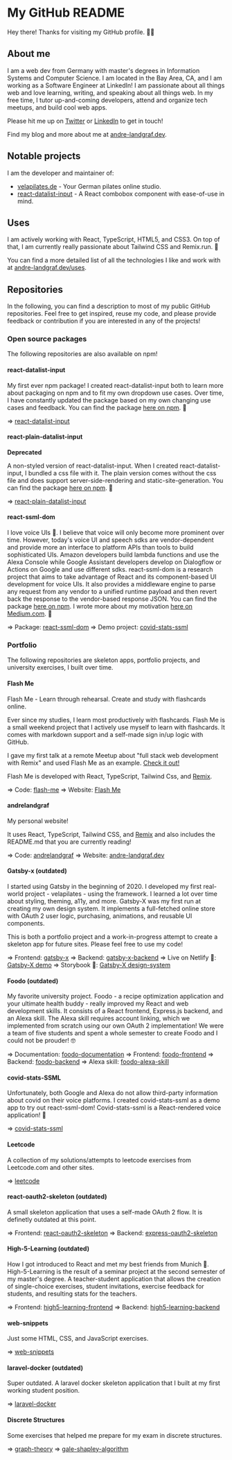 # My GitHub README

Hey there! Thanks for visiting my GitHub profile. 🙋‍♂️

## About me

I am a web dev from Germany with master's degrees in Information Systems and Computer Science. I am located in the Bay Area, CA, and I am working as a Software Engineer at LinkedIn! I am passionate about all things web and love learning, writing, and speaking about all things web. In my free time, I tutor up-and-coming developers, attend and organize tech meetups, and build cool web apps.

Please hit me up on [Twitter](https://twitter.com/AndreLandgraf94) or [LinkedIn](https://www.linkedin.com/in/andre-landgraf/) to get in touch!

Find my blog and more about me at [andre-landgraf.dev](https://www.andre-landgraf.dev).

## Notable projects

I am the developer and maintainer of:

- [velapilates.de](https://www.velapilates.de) - Your German pilates online studio.
- [react-datalist-input](https://www.npmjs.com/package/react-datalist-input) - A React combobox component with ease-of-use in mind.

## Uses

I am actively working with React, TypeScript, HTML5, and CSS3. On top of that, I am currently really passionate about Tailwind CSS and Remix.run. 💜

You can find a more detailed list of all the technologies I like and work with at [andre-landgraf.dev/uses](https://www.andre-landgraf.dev/uses).

## Repositories

In the following, you can find a description to most of my public GitHub repositories. Feel free to get inspired, reuse my code, and please provide feedback or contribution if you are interested in any of the projects!

### Open source packages

The following repositories are also available on npm!

#### react-datalist-input

My first ever npm package! I created react-datalist-input both to learn more about packaging on npm and to fit my own dropdown use cases. Over time, I have constantly updated the package based on my own changing use cases and feedback. You can find the package [here on npm](https://www.npmjs.com/package/react-datalist-input). 🚀

=> [react-datalist-input](https://github.com/andrelandgraf/react-datalist-input)

#### react-plain-datalist-input

**Deprecated**

A non-styled version of react-datalist-input. When I created react-datalist-input, I bundled a css file with it. The plain version comes without the css file and does support server-side-rendering and static-site-generation. You can find the package [here on npm](https://www.npmjs.com/package/react-plain-datalist-input). 🚀

=> [react-plain-datalist-input](https://github.com/andrelandgraf/react-plain-datalist-input)

#### react-ssml-dom

I love voice UIs 💜. I believe that voice will only become more prominent over time. However, today's voice UI and speech sdks are vendor-dependent and provide more an interface to platform APIs than tools to build sophisticated UIs. Amazon developers build lambda functions and use the Alexa Console while Google Assistant developers develop on Dialogflow or Actions on Google and use different sdks. react-ssml-dom is a research project that aims to take advantage of React and its component-based UI development for voice UIs. It also provides a middleware engine to parse any request from any vendor to a unified runtime payload and then revert back the response to the vendor-based response JSON. You can find the package [here on npm](https://www.npmjs.com/package/react-ssml-dom). I wrote more about my motivation [here on Medium.com](https://andre-timo-landgraf.medium.com/a-react-renderer-for-ssml-91cdd1d66b3e). 👀

=> Package: [react-ssml-dom](https://github.com/andrelandgraf/react-ssml-dom)
=> Demo project: [covid-stats-ssml](https://github.com/andrelandgraf/covid-stats-ssml)

### Portfolio

The following repositories are skeleton apps, portfolio projects, and university exercises, I built over time.

#### Flash Me

Flash Me - Learn through rehearsal. Create and study with flashcards online.

Ever since my studies, I learn most productively with flashcards. Flash Me is a small weekend project that I actively use myself to learn with flashcards. It comes with markdown support and a self-made sign in/up logic with GitHub.

I gave my first talk at a remote Meetup about "full stack web development with Remix" and used Flash Me as an example. [Check it out!](https://www.youtube.com/watch?v=az9QZRSeuPM)

Flash Me is developed with React, TypeScript, Tailwind Css, and [Remix](https://remix.run).

=> Code: [flash-me](https://github.com/andrelandgraf/flash-me)
=> Website: [Flash Me](https://flash-me.fly.dev/)

#### andrelandgraf

My personal website!

It uses React, TypeScript, Tailwind CSS, and [Remix](https://remix.run) and also includes the README.md that you are currently reading!

=> Code: [andrelandgraf](https://github.com/andrelandgraf/andrelandgraf)
=> Website: [andre-landgraf.dev](https://www.andre-landgraf.dev)

#### Gatsby-x (outdated)

I started using Gatsby in the beginning of 2020. I developed my first real-world project - velapilates - using the framework. I learned a lot over time about styling, theming, a11y, and more. Gatsby-X was my first run at creating my own design system. It implements a full-fetched online store with OAuth 2 user logic, purchasing, animations, and reusable UI components.

This is both a portfolio project and a work-in-progress attempt to create a skeleton app for future sites. Please feel free to use my code!

=> Frontend: [gatsby-x](https://github.com/andrelandgraf/gatsby-x)
=> Backend: [gatsby-x-backend](https://github.com/andrelandgraf/gatsby-x-backend)
=> Live on Netlify 💚: [Gatsby-X demo](https://demo.andre-landgraf.cool/)
=> Storybook 📖: [Gatsby-X design-system](https://design-system.andre-landgraf.cool/)

#### Foodo (outdated)

My favorite university project. Foodo - a recipe optimization application and your ultimate health buddy - really improved my React and web development skills. It consists of a React frontend, Express.js backend, and an Alexa skill. The Alexa skill requires account linking, which we implemented from scratch using our own OAuth 2 implementation! We were a team of five students and spent a whole semester to create Foodo and I could not be prouder! 🤓

=> Documentation: [foodo-documentation](https://github.com/andreweinkoetz/foodo-documentation)
=> Frontend: [foodo-frontend](https://github.com/andrelandgraf/foodo-frontend)
=> Backend: [foodo-backend](https://github.com/andreweinkoetz/foodo-backend)
=> Alexa skill: [foodo-alexa-skill](https://github.com/andrelandgraf/foodo-alexa-skill)

#### covid-stats-SSML

Unfortunately, both Google and Alexa do not allow third-party information about covid on their voice platforms. I created covid-stats-ssml as a demo app to try out react-ssml-dom! Covid-stats-ssml is a React-rendered voice application! 🚀

=> [covid-stats-ssml](https://github.com/andrelandgraf/covid-stats-ssml)

#### Leetcode

A collection of my solutions/attempts to leetcode exercises from Leetcode.com and other sites.

=> [leetcode](https://github.com/andrelandgraf/leetcode)

#### react-oauth2-skeleton (outdated)

A small skeleton application that uses a self-made OAuth 2 flow. It is definetly outdated at this point.

=> Frontend: [react-oauth2-skeleton](https://github.com/andrelandgraf/react-oauth2-skeleton)
=> Backend: [express-oauth2-skeleton](https://github.com/andreweinkoetz/express-oauth2-skeleton)

#### High-5-Learning (outdated)

How I got introduced to React and met my best friends from Munich 💜. High-5-Learning is the result of a seminar project at the second semester of my master's degree. A teacher-student application that allows the creation of single-choice exercises, student invitations, exercise feedback for students, and resulting stats for the teachers.

=> Frontend: [high5-learning-frontend](https://github.com/andreweinkoetz/high5-learning-frontend)
=> Backend: [high5-learning-backend](https://github.com/andrelandgraf/high5-learning-backend)

#### web-snippets

Just some HTML, CSS, and JavaScript exercises.

=> [web-snippets](https://github.com/andrelandgraf/web-snippets)

#### laravel-docker (outdated)

Super outdated. A laravel docker skeleton application that I built at my first working student position.

=> [laravel-docker](https://github.com/andrelandgraf/laravel-docker)

#### Discrete Structures

Some exercises that helped me prepare for my exam in discrete structures.

=> [graph-theory](https://github.com/andrelandgraf/graph-theory)
=> [gale-shapley-algorithm](https://github.com/andrelandgraf/gale-shapley-algorithm)

